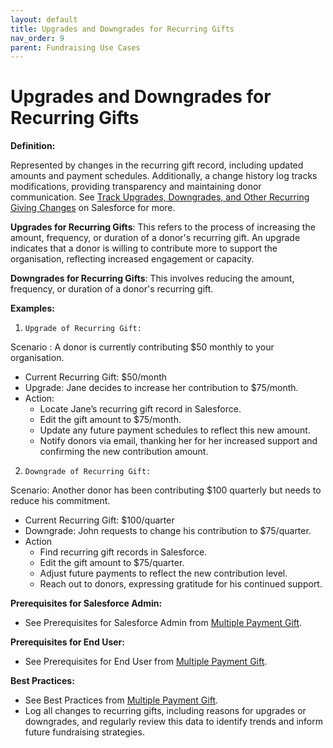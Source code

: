 ```yaml
---
layout: default
title: Upgrades and Downgrades for Recurring Gifts
nav_order: 9
parent: Fundraising Use Cases
---
```


# Upgrades and Downgrades for Recurring Gifts


**Definition:**

Represented by changes in the recurring gift record, including updated amounts and payment schedules. Additionally, a change history log tracks modifications, providing transparency and maintaining donor communication. See [Track Upgrades, Downgrades, and Other Recurring Giving Changes](https://help.salesforce.com/s/articleView?id=sfdo.npsp_track_rd_changes.htm&type=5) on Salesforce for more.

**Upgrades for Recurring Gifts**: This refers to the process of increasing the amount, frequency, or duration of a donor's recurring gift. An upgrade indicates that a donor is willing to contribute more to support the organisation, reflecting increased engagement or capacity.

**Downgrades for Recurring Gifts**: This involves reducing the amount, frequency, or duration of a donor's recurring gift.

**Examples:**



1.     Upgrade of Recurring Gift:
Scenario : A donor is currently contributing $50 monthly to your organisation.

* Current Recurring Gift: $50/month
* Upgrade: Jane decides to increase her contribution to $75/month.
* Action:
    * Locate Jane’s recurring gift record in Salesforce.
    * Edit the gift amount to $75/month.
    * Update any future payment schedules to reflect this new amount.
    * Notify donors via email, thanking her for her increased support and confirming the new contribution amount.
 

2.     Downgrade of Recurring Gift:
Scenario: Another donor has been contributing $100 quarterly but needs to reduce his commitment.

* Current Recurring Gift: $100/quarter
* Downgrade: John requests to change his contribution to $75/quarter.
* Action
    * Find  recurring gift records in Salesforce.
    * Edit the gift amount to $75/quarter.
    * Adjust future payments to reflect the new contribution level.
    * Reach out to donors, expressing gratitude for his continued support.

**Prerequisites for Salesforce Admin:**



* See Prerequisites for Salesforce Admin from [Multiple Payment Gift](use-cases-multiple-payment-gift.md).

**Prerequisites for End User:**



* See Prerequisites for End User from [Multiple Payment Gift](use-cases-multiple-payment-gift.md).

**Best Practices:**



* See Best Practices from [Multiple Payment Gift](use-cases-multiple-payment-gift.md).
* Log all changes to recurring gifts, including reasons for upgrades or downgrades, and regularly review this data to identify trends and inform future fundraising strategies.
